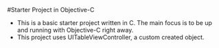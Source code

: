 #Starter Project in Objective-C
- This is a basic starter project written in C. The main focus is to be up and running with Objective-C right away. 
- This project uses UITableViewController,  a custom created object.

